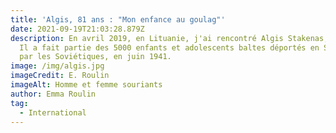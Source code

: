 ```yaml
---
title: 'Algis, 81 ans : "Mon enfance au goulag"'
date: 2021-09-19T21:03:28.879Z
description: En avril 2019, en Lituanie, j'ai rencontré Algis Stakenas, 81 ans.
  Il a fait partie des 5000 enfants et adolescents baltes déportés en Sibérie
  par les Soviétiques, en juin 1941.
image: /img/algis.jpg
imageCredit: E. Roulin
imageAlt: Homme et femme souriants
author: Emma Roulin
tag:
  - International
---
```

